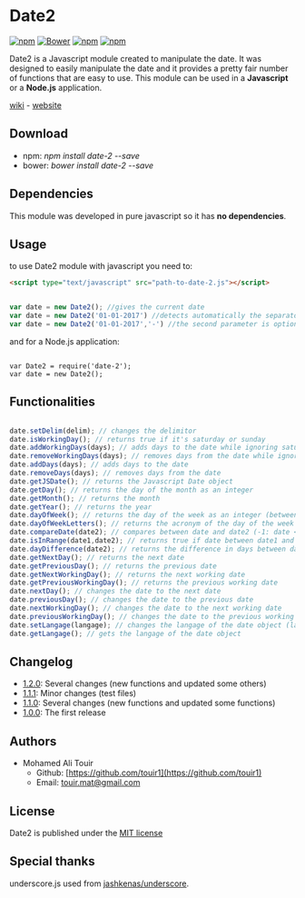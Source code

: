 # Date2 #

[![npm](https://img.shields.io/npm/v/date-2.svg?style=flat-square&maxAge=600)](https://www.npmjs.com/package/date-2) [![Bower](https://img.shields.io/bower/v/date-2.svg?style=flat-square&maxAge=600)](https://github.com/touir1/Date2) [![npm](https://img.shields.io/npm/dt/date-2.svg?style=flat-square&maxAge=600)](https://www.npmjs.com/package/date-2) [![npm](https://img.shields.io/npm/l/date-2.svg?style=flat-square)]()

Date2 is a Javascript module created to manipulate the date. It was designed to easily manipulate the date and it provides a pretty fair number of functions that are easy to use. This module can be used in a **Javascript** or a **Node.js** application.

[wiki](https://github.com/touir1/Date2/wiki) - [website](https://touir1.github.io/Date2/)

## Download ##

* npm: _npm install date-2 --save_
* bower: _bower install date-2 --save_

## Dependencies ##

This module was developed in pure javascript so it has **no dependencies**.

## Usage ##

to use Date2 module with javascript you need to:

```html
<script type="text/javascript" src="path-to-date-2.js"></script>
```

```javascript

var date = new Date2(); //gives the current date
var date = new Date2('01-01-2017') //detects automatically the separator and it uses DD MM YYYY as a format
var date = new Date2('01-01-2017','-') //the second parameter is optional, it specifies the separator used
```
and for a Node.js application:

```node

var Date2 = require('date-2');
var date = new Date2();
```

## Functionalities ##

```javascript

date.setDelim(delim); // changes the delimitor
date.isWorkingDay(); // returns true if it's saturday or sunday
date.addWorkingDays(days); // adds days to the date while ignoring saturday and sunday
date.removeWorkingDays(days); // removes days from the date while ignoring saturday and sunday
date.addDays(days); // adds days to the date
date.removeDays(days); // removes days from the date
date.getJSDate(); // returns the Javascript Date object
date.getDay(); // returns the day of the month as an integer
date.getMonth(); // returns the month
date.getYear(); // returns the year
date.dayOfWeek(); // returns the day of the week as an integer (between 0 and 6)
date.dayOfWeekLetters(); // returns the acronym of the day of the week
date.compareDate(date2); // compares between date and date2 (-1: date < date2, 1: date > date2, 0: date == date2)
date.isInRange(date1,date2); // returns true if date between date1 and date2 inclusive
date.dayDifference(date2); // returns the difference in days between date and date2
date.getNextDay(); // returns the next date
date.getPreviousDay(); // returns the previous date
date.getNextWorkingDay(); // returns the next working date
date.getPreviousWorkingDay(); // returns the previous working date
date.nextDay(); // changes the date to the next date
date.previousDay(); // changes the date to the previous date
date.nextWorkingDay(); // changes the date to the next working date
date.previousWorkingDay(); // changes the date to the previous working date
date.setLangage(langage); // changes the langage of the date object (langage: 'en' / 'fr' and is in english by default)
date.getLangage(); // gets the langage of the date object
```

## Changelog ##

* [1.2.0](https://github.com/touir1/Date2/releases/tag/1.2.0): Several changes (new functions and updated some others)
* [1.1.1](https://github.com/touir1/Date2/releases/tag/1.1.1): Minor changes (test files)
* [1.1.0](https://github.com/touir1/Date2/releases/tag/1.1.0): Several changes (new functions and updated some functions)
* [1.0.0](https://github.com/touir1/Date2/releases/tag/1.0.0): The first release

## Authors ##

* Mohamed Ali Touir
  * Github: [https://github.com/touir1](https://github.com/touir1)
  * Email: [touir.mat@gmail.com](touir.mat@gmail.com)

## License ##

Date2 is published under the [MIT license](http://www.opensource.org/licenses/mit-license)

## Special thanks ##

underscore.js used from [jashkenas/underscore](https://github.com/jashkenas/underscore).
